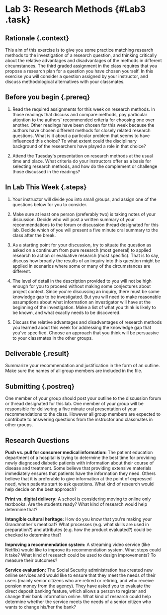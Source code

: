 # Lab 3: Research Methods {#Lab3 .task}

## Rationale {.context}
This aim of this exercise is to give you some practice matching research methods to the investigation
of a research question, and thinking critically about the relative advantages and disadvantages of
the methods in different circumstances. The third graded assignment in the class requires that you
propose a research plan for a question you have chosen yourself. In this exercise you will consider
a question assigned by your instructor, and discuss methodological alternatives with your classmates.

## Before you begin {.prereq}

1. Read the required assignments for this week on research methods. In those readings that discuss and compare methods, pay
   particular attention to the authors' recommended criteria for choosing one over another. Other readings have been chosen
   for this week because the authors have chosen different methods for closely related research questions. What is it about
   a particular problem that seems to have influenced this choice? To what extent could the disciplinary background of the
   researchers have played a role in that choice?

2. Attend the Tuesday's presentation on research methods at the usual
   time and place. What criteria do your instructors offer as a basis
   for selecting research methods, and how do the complement or
   challenge those discussed in the readings?

## In Lab This Week {.steps}

1. Your instructor will divide you into small groups, and assign one
   of the questions below for you to consider.

2. Make sure at least one person (preferably two) is taking notes of
   your discussion. Decide who will post a written summary of your
   recommendations to the forum or discussion thread designated for
   this lab. Decide which of you will present a five minute oral
   summary to the class after the break.

3. As a starting point for your discussion, try to situate the
   question as asked on a continuum from pure research (most general)
   to applied research to action or evaluative research (most
   specific). That is to say, discuss how broadly the results of an
   inquiry into this question might be applied in scenarios where some
   or many of the circumstances are different.

4. The level of detail in the description provided to you will not be
   high enough for you to proceed without making some conjectures
   about project context. Since you're discussing an inquiry, there
   must be some knowledge gap to be investigated. But you will need to
   make reasonable assumptions about what information an investigator
   will have at the beginning of the investigation. Make a list of
   what you think is likely to be known, and what exactly needs to be
   discovered.

5. Discuss the relative advantages and disadvantages of research
   methods you learned about this week for addressing the knowledge
   gap that you've specified. Choose an approach that you think will
   be persuasive to your classmates in the other groups.



## Deliverable {.result}

Summarize your recommendation and justification in the form of an
outline. Make sure the names of all group members are included in the
file.

## Submitting {.postreq}

One member of your group should post your outline to the discussion
forum or thread designated for this lab.  One member of your group
will be responsible for delivering a five minute oral presentation of
your recommendations to the class. However all group members are
expected to contribute to answering questions from the instructor and
classmates in other groups.


## Research Questions

**Push vs. pull for consumer medical information:** The patient education
department of a hospital is trying to determine the best time for
providing newly diagnosed diabetic patients with information about
their course of disease and treatment. Some believe that providing
extensive materials immediately ensures that patients have the
information they need. Others believe that it is preferable to give
information at the point of expressed need, when patients start to ask
questions. What kind of research would help decide on the best
approach?

**Print vs. digital delivery:** A school is considering moving to online
only textbooks. Are the students ready? What kind of research would
help determine that?

**Intangible cultural heritage:** How do you know that you're making your
Grandmother's meatloaf? What processes (e.g. what skills are used in
preparation?) and attributes (e.g. how the product evaluated?) could
be checked to determine that?

**Improving a recommendation system:** A streaming video service (like
Netflix) would like to improve its recommendation system. What steps
could it take? What kind of research could be used to design
improvements? To measure their outcomes?

**Service evaluation:** The Social Security administration has created new
online services and would like to ensure that they meet the needs of
their users (mainly senior citizens who are retired or retiring, and
who receive pension money from the agency). They have asked you to
evaluate the direct deposit banking feature, which allows a person to
register and change their bank information online. What kind of
research could help determine whether the service meets the needs of a
senior citizen who wants to change his/her the bank?